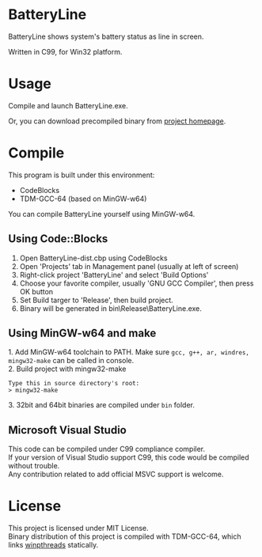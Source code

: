 # BatteryLine
BatteryLine shows system's battery status as line in screen.

Written in C99, for Win32 platform.

# Usage
Compile and launch BatteryLine.exe.

Or, you can download precompiled binary from [project homepage](https://joveler.kr/project/batteryline.html).

# Compile
This program is built under this environment:
- CodeBlocks
- TDM-GCC-64 (based on MinGW-w64)

You can compile BatteryLine yourself using MinGW-w64.

## Using Code::Blocks
1. Open BatteryLine-dist.cbp using CodeBlocks
2. Open 'Projects' tab in Management panel (usually at left of screen)
3. Right-click project 'BatteryLine' and select 'Build Options'
4. Choose your favorite compiler, usually 'GNU GCC Compiler', then press OK button
5. Set Build targer to 'Release', then build project.
6. Binary will be generated in bin\Release\BatteryLine.exe.

## Using MinGW-w64 and make
1\. Add MinGW-w64 toolchain to PATH. Make sure `gcc, g++, ar, windres, mingw32-make` can be called in console.  
2\. Build project with mingw32-make
```
Type this in source directory's root:
> mingw32-make
```
3\. 32bit and 64bit binaries are compiled under `bin` folder.

## Microsoft Visual Studio
This code can be compiled under C99 compliance compiler.  
If your version of Visual Studio support C99, this code would be compiled without trouble.  
Any contribution related to add official MSVC support is welcome.

# License
This project is licensed under MIT License.  
Binary distribution of this project is compiled with TDM-GCC-64, which links [winpthreads](http://mingw-w64.org) statically.  
